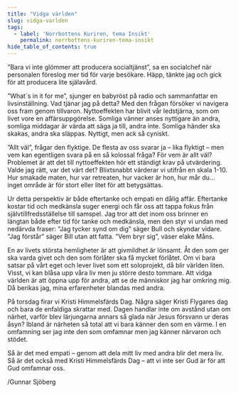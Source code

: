 ```yaml
---
title: "Vidga världen"
slug: vidga-varlden
tags:
  - label: 'Norrbottens Kuriren, tema Insikt'
    permalink: norrbottens-kuriren-tema-insikt
hide_table_of_contents: true
---
```

”Bara vi inte glömmer att producera socialtjänst”, sa en socialchef när personalen föreslog mer tid för varje besökare. Häpp, tänkte jag och gick för att producera lite själavård.

<!--truncate-->

”What´s in it for me”, sjunger en babyröst på radio och sammanfattar en livsinställning. Vad tjänar jag på detta? Med den frågan försöker vi navigera oss fram genom tillvaron. Nyttoeffekten har blivit vår ledstjärna, som om livet vore en affärsuppgörelse. Somliga vänner anses nyttigare än andra, somliga middagar är värda att säga ja till, andra inte. Somliga händer ska skakas, andra ska släppas. Nyttigt, men ack så cyniskt.

”Allt väl”, frågar den flyktige. De flesta av oss svarar ja – lika flyktigt – men vem kan egentligen svara på en så kolossal fråga? För vem är allt väl? Problemet är att det till nyttoeffekten hör ett ständigt krav på utvärdering. Valde jag rätt, var det värt det? Blixtsnabbt värderar vi utifrån en skala 1-10\. Hur smakade maten, hur var retreaten, hur vacker är hon, hur mår du… inget område är för stort eller litet för att betygsättas. 

Ur detta perspektiv är både eftertanke och empati en dålig affär. Eftertanke kostar tid och medkänsla suger energi och får oss att tappa fokus från självtillfredsställelse till samspel. Jag tror att det inom oss brinner en längtan både efter tid för tanke och medkänsla, men den styr vi undan med nedärvda fraser: ”Jag tycker synd om dig” säger Bull och skyndar vidare. ”Jag förstår” säger Bill utan att fatta. ”Vem bryr sig”, väser elake Måns.

En av livets största hemligheter är att givmildhet är lönsamt. Åt den som ger ska varda givet och den som förlåter ska få mycket förlåtet. Om vi bara satsar på vårt eget och lever livet som ett soloprojekt, då blir världen liten. Visst, vi kan blåsa upp våra liv men ju större desto tommare. Att vidga världen är att öppna upp för andra, att se de människor jag har omkring mig. Då berikas jag, mina erfarenheter blandas med andra.

På torsdag firar vi Kristi Himmelsfärds Dag. Några säger Kristi Flygares dag och bara de enfaldiga skrattar med. Dagen handlar inte om avstånd utan om närhet, varför blev lärjungarna annars så glada när Jesus försvann ur deras åsyn? Ibland är närheten så total att vi bara känner den som en värme. I en omfamning ser jag inte den som omfamnar men jag känner närvaron och stödet.

Så är det med empati – genom att dela mitt liv med andra blir det mera liv. Så är det också med Kristi Himmelsfärds Dag – att vi inte ser Gud är för att Gud omfamnar oss. 

/Gunnar Sjöberg
